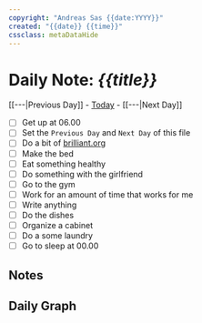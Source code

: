 ```yaml
---
copyright: "Andreas Sas {{date:YYYY}}"
created: "{{date}} {{time}}"
cssclass: metaDataHide
---
```


# Daily Note: *{{title}}*
 [[---|Previous Day]] - [Today](obsidian://advanced-uri?daily=true) - [[---|Next Day]]

- [ ] Get up at 06.00
- [ ] Set the `Previous Day` and `Next Day` of this file
- [ ] Do a bit of [brilliant.org](https://brilliant.org/)
- [ ] Make the bed
- [ ] Eat something healthy
- [ ] Do something with the girlfriend
- [ ] Go to the gym
- [ ] Work for an amount of time that works for me
- [ ] Write anything
- [ ] Do the dishes
- [ ] Organize a cabinet
- [ ] Do a some laundry
- [ ] Go to sleep at 00.00

## Notes

## Daily Graph
